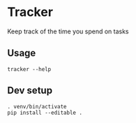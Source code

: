 # Tracker
Keep track of the time you spend on tasks

## Usage

    tracker --help

## Dev setup

    . venv/bin/activate
    pip install --editable .
